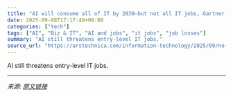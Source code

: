 ```yaml
---
title: "AI will consume all of IT by 2030—but not all IT jobs, Gartner says"
date: 2025-09-08T17:17:49+08:00
categories: ["tech"]
tags: ["AI", "Biz & IT", "AI and jobs", "it jobs", "job losses"]
summary: "AI still threatens entry-level IT jobs."
source_url: "https://arstechnica.com/information-technology/2025/09/no-ai-jobs-bloodbath-as-ai-permeates-all-it-work-over-the-next-5-years/"
---
```


AI still threatens entry-level IT jobs.

---

*来源: [原文链接](https://arstechnica.com/information-technology/2025/09/no-ai-jobs-bloodbath-as-ai-permeates-all-it-work-over-the-next-5-years/)*
